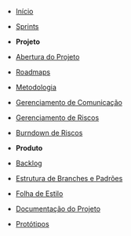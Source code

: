 ﻿* [Início](/)

* [Sprints](/sprints/)

* **Projeto**
* [Abertura do Projeto](/abertura/)
* [Roadmaps](/roadmaps/)
* [Metodologia](/metodology/)
* [Gerenciamento de Comunicação](/comunication-plan.md)
* [Gerenciamento de Riscos](/risk-manegement.md)
* [Burndown de Riscos](/risks-burndown.md)

* **Produto**
* [Backlog](/product-backlog.md)
* [Estrutura de Branches e Padrões](/branches-structure.md)
* [Folha de Estilo](/style-sheet.md)
* [Documentação do Projeto](/documentation/)
* [Protótipos](/prototype.md)
